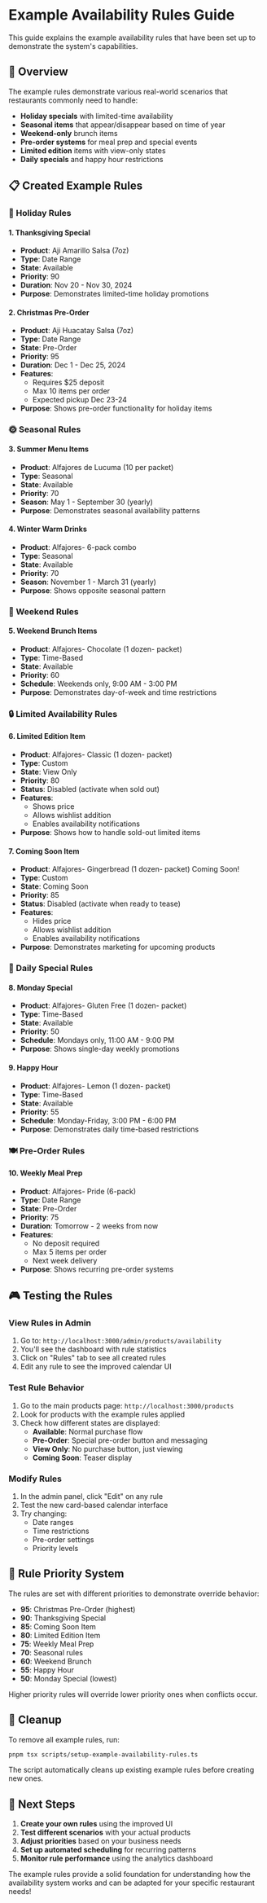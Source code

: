 # Example Availability Rules Guide

This guide explains the example availability rules that have been set up to demonstrate the system's capabilities.

## 🎯 Overview

The example rules demonstrate various real-world scenarios that restaurants commonly need to handle:

- **Holiday specials** with limited-time availability
- **Seasonal items** that appear/disappear based on time of year
- **Weekend-only** brunch items
- **Pre-order systems** for meal prep and special events
- **Limited edition** items with view-only states
- **Daily specials** and happy hour restrictions

## 📋 Created Example Rules

### 🎄 Holiday Rules

#### 1. Thanksgiving Special
- **Product**: Aji Amarillo Salsa (7oz)
- **Type**: Date Range
- **State**: Available
- **Priority**: 90
- **Duration**: Nov 20 - Nov 30, 2024
- **Purpose**: Demonstrates limited-time holiday promotions

#### 2. Christmas Pre-Order
- **Product**: Aji Huacatay Salsa (7oz)
- **Type**: Date Range  
- **State**: Pre-Order
- **Priority**: 95
- **Duration**: Dec 1 - Dec 25, 2024
- **Features**:
  - Requires $25 deposit
  - Max 10 items per order
  - Expected pickup Dec 23-24
- **Purpose**: Shows pre-order functionality for holiday items

### 🌞 Seasonal Rules

#### 3. Summer Menu Items
- **Product**: Alfajores de Lucuma (10 per packet)
- **Type**: Seasonal
- **State**: Available
- **Priority**: 70
- **Season**: May 1 - September 30 (yearly)
- **Purpose**: Demonstrates seasonal availability patterns

#### 4. Winter Warm Drinks
- **Product**: Alfajores- 6-pack combo
- **Type**: Seasonal
- **State**: Available  
- **Priority**: 70
- **Season**: November 1 - March 31 (yearly)
- **Purpose**: Shows opposite seasonal pattern

### 🥞 Weekend Rules

#### 5. Weekend Brunch Items
- **Product**: Alfajores- Chocolate (1 dozen- packet)
- **Type**: Time-Based
- **State**: Available
- **Priority**: 60
- **Schedule**: Weekends only, 9:00 AM - 3:00 PM
- **Purpose**: Demonstrates day-of-week and time restrictions

### 🔒 Limited Availability Rules

#### 6. Limited Edition Item
- **Product**: Alfajores- Classic (1 dozen- packet)
- **Type**: Custom
- **State**: View Only
- **Priority**: 80
- **Status**: Disabled (activate when sold out)
- **Features**:
  - Shows price
  - Allows wishlist addition
  - Enables availability notifications
- **Purpose**: Shows how to handle sold-out limited items

#### 7. Coming Soon Item  
- **Product**: Alfajores- Gingerbread (1 dozen- packet) Coming Soon!
- **Type**: Custom
- **State**: Coming Soon
- **Priority**: 85
- **Status**: Disabled (activate when ready to tease)
- **Features**:
  - Hides price
  - Allows wishlist addition
  - Enables availability notifications
- **Purpose**: Demonstrates marketing for upcoming products

### 📅 Daily Special Rules

#### 8. Monday Special
- **Product**: Alfajores- Gluten Free (1 dozen- packet)
- **Type**: Time-Based
- **State**: Available
- **Priority**: 50
- **Schedule**: Mondays only, 11:00 AM - 9:00 PM
- **Purpose**: Shows single-day weekly promotions

#### 9. Happy Hour
- **Product**: Alfajores- Lemon (1 dozen- packet)
- **Type**: Time-Based
- **State**: Available
- **Priority**: 55
- **Schedule**: Monday-Friday, 3:00 PM - 6:00 PM
- **Purpose**: Demonstrates daily time-based restrictions

### 🍽️ Pre-Order Rules

#### 10. Weekly Meal Prep
- **Product**: Alfajores- Pride (6-pack)
- **Type**: Date Range
- **State**: Pre-Order
- **Priority**: 75
- **Duration**: Tomorrow - 2 weeks from now
- **Features**:
  - No deposit required
  - Max 5 items per order
  - Next week delivery
- **Purpose**: Shows recurring pre-order systems

## 🎮 Testing the Rules

### View Rules in Admin
1. Go to: `http://localhost:3000/admin/products/availability`
2. You'll see the dashboard with rule statistics
3. Click on "Rules" tab to see all created rules
4. Edit any rule to see the improved calendar UI

### Test Rule Behavior
1. Go to the main products page: `http://localhost:3000/products`
2. Look for products with the example rules applied
3. Check how different states are displayed:
   - **Available**: Normal purchase flow
   - **Pre-Order**: Special pre-order button and messaging
   - **View Only**: No purchase button, just viewing
   - **Coming Soon**: Teaser display

### Modify Rules
1. In the admin panel, click "Edit" on any rule
2. Test the new card-based calendar interface
3. Try changing:
   - Date ranges
   - Time restrictions  
   - Pre-order settings
   - Priority levels

## 🔧 Rule Priority System

The rules are set with different priorities to demonstrate override behavior:

- **95**: Christmas Pre-Order (highest)
- **90**: Thanksgiving Special
- **85**: Coming Soon Item
- **80**: Limited Edition Item
- **75**: Weekly Meal Prep
- **70**: Seasonal rules
- **60**: Weekend Brunch
- **55**: Happy Hour
- **50**: Monday Special (lowest)

Higher priority rules will override lower priority ones when conflicts occur.

## 🧹 Cleanup

To remove all example rules, run:
```bash
pnpm tsx scripts/setup-example-availability-rules.ts
```

The script automatically cleans up existing example rules before creating new ones.

## 🎯 Next Steps

1. **Create your own rules** using the improved UI
2. **Test different scenarios** with your actual products
3. **Adjust priorities** based on your business needs
4. **Set up automated scheduling** for recurring patterns
5. **Monitor rule performance** using the analytics dashboard

The example rules provide a solid foundation for understanding how the availability system works and can be adapted for your specific restaurant needs!
